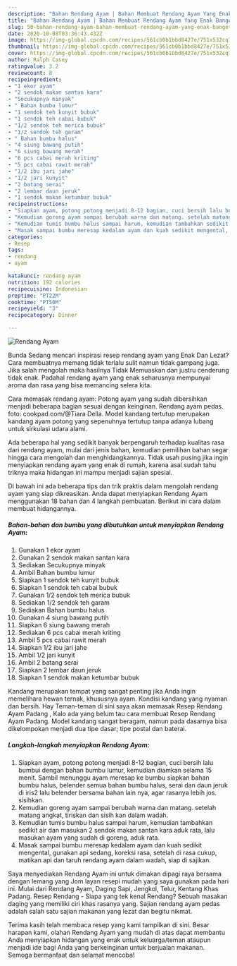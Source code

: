 ```yaml
---
description: "Bahan Rendang Ayam | Bahan Membuat Rendang Ayam Yang Enak Banget"
title: "Bahan Rendang Ayam | Bahan Membuat Rendang Ayam Yang Enak Banget"
slug: 50-bahan-rendang-ayam-bahan-membuat-rendang-ayam-yang-enak-banget
date: 2020-10-08T03:36:43.432Z
image: https://img-global.cpcdn.com/recipes/561cb0b1bbd8427e/751x532cq70/rendang-ayam-foto-resep-utama.jpg
thumbnail: https://img-global.cpcdn.com/recipes/561cb0b1bbd8427e/751x532cq70/rendang-ayam-foto-resep-utama.jpg
cover: https://img-global.cpcdn.com/recipes/561cb0b1bbd8427e/751x532cq70/rendang-ayam-foto-resep-utama.jpg
author: Ralph Casey
ratingvalue: 3.2
reviewcount: 8
recipeingredient:
- "1 ekor ayam"
- "2 sendok makan santan kara"
- "Secukupnya minyak"
- " Bahan bumbu lumur"
- "1 sendok teh kunyit bubuk"
- "1 sendok teh cabai bubuk"
- "1/2 sendok teh merica bubuk"
- "1/2 sendok teh garam"
- " Bahan bumbu halus"
- "4 siung bawang putih"
- "6 siung bawang merah"
- "6 pcs cabai merah kriting"
- "5 pcs cabai rawit merah"
- "1/2 ibu jari jahe"
- "1/2 jari kunyit"
- "2 batang serai"
- "2 lembar daun jeruk"
- "1 sendok makan ketumbar bubuk"
recipeinstructions:
- "Siapkan ayam, potong potong menjadi 8-12 bagian, cuci bersih lalu bumbui dengan bahan bumbu lumur, kemudian diamkan selama 15 menit. Sambil menunggu ayam meresap ke bumbu siapkan bahan bumbu halus, belender semua bahan bumbu halus, serai dan daun jeruk di iris2 lalu belender bersama bahan lain nya, agar rasanya lebih jos. sisihkan."
- "Kemudian goreng ayam sampai berubah warna dan matang. setelah matang angkat, tiriskan dan sisih kan dalam wadah."
- "Kemudian tumis bumbu halus sampai harum, kemudian tambahkan sedikit air dan masukan 2 sendok makan santan kara aduk rata, lalu masukan ayam yang sudah di goreng, aduk rata."
- "Masak sampai bumbu meresap kedalam ayam dan kuah sedikit mengental, gunakan api sedang, koreksi rasa, setelah di rasa cukup, matikan api dan taruh rendang ayam dalam wadah, siap di sajikan."
categories:
- Resep
tags:
- rendang
- ayam

katakunci: rendang ayam 
nutrition: 192 calories
recipecuisine: Indonesian
preptime: "PT22M"
cooktime: "PT50M"
recipeyield: "3"
recipecategory: Dinner

---
```



![Rendang Ayam](https://img-global.cpcdn.com/recipes/561cb0b1bbd8427e/751x532cq70/rendang-ayam-foto-resep-utama.jpg)

Bunda Sedang mencari inspirasi resep rendang ayam yang Enak Dan Lezat? Cara membuatnya memang tidak terlalu sulit namun tidak gampang juga. Jika salah mengolah maka hasilnya Tidak Memuaskan dan justru cenderung tidak enak. Padahal rendang ayam yang enak seharusnya mempunyai aroma dan rasa yang bisa memancing selera kita.

Cara memasak rendang ayam: Potong ayam yang sudah dibersihkan menjadi beberapa bagian sesuai dengan keinginan. Rendang ayam pedas. foto: cookpad.com/@Tiara Della. Model kandang tertutup merupakan kandang ayam potong yang sepenuhnya tertutup tanpa adanya lubang untuk sirkulasi udara alami.

Ada beberapa hal yang sedikit banyak berpengaruh terhadap kualitas rasa dari rendang ayam, mulai dari jenis bahan, kemudian pemilihan bahan segar hingga cara mengolah dan menghidangkannya. Tidak usah pusing jika ingin menyiapkan rendang ayam yang enak di rumah, karena asal sudah tahu triknya maka hidangan ini mampu menjadi sajian spesial.


Di bawah ini ada beberapa tips dan trik praktis dalam mengolah rendang ayam yang siap dikreasikan. Anda dapat menyiapkan Rendang Ayam menggunakan 18 bahan dan 4 langkah pembuatan. Berikut ini cara dalam membuat hidangannya.

<!--inarticleads1-->

##### Bahan-bahan dan bumbu yang dibutuhkan untuk menyiapkan Rendang Ayam:

1. Gunakan 1 ekor ayam
1. Gunakan 2 sendok makan santan kara
1. Sediakan Secukupnya minyak
1. Ambil  Bahan bumbu lumur
1. Siapkan 1 sendok teh kunyit bubuk
1. Siapkan 1 sendok teh cabai bubuk
1. Gunakan 1/2 sendok teh merica bubuk
1. Sediakan 1/2 sendok teh garam
1. Sediakan  Bahan bumbu halus
1. Gunakan 4 siung bawang putih
1. Siapkan 6 siung bawang merah
1. Sediakan 6 pcs cabai merah kriting
1. Ambil 5 pcs cabai rawit merah
1. Siapkan 1/2 ibu jari jahe
1. Ambil 1/2 jari kunyit
1. Ambil 2 batang serai
1. Siapkan 2 lembar daun jeruk
1. Siapkan 1 sendok makan ketumbar bubuk


Kandang merupakan tempat yang sangat penting jika Anda ingin memelihara hewan ternak, khususnya ayam. Kondisi kandang yang nyaman dan bersih. Hay Teman-teman di sini saya akan memasak Resep Rendang Ayam Padang , Kalo ada yang belum tau cara membuat Resep Rendang Ayam Padang. Model kandang sangat beragam, namun pada dasarnya bisa dikelompokan menjadi dua tipe dasar; tipe postal dan baterai. 

<!--inarticleads2-->

##### Langkah-langkah menyiapkan Rendang Ayam:

1. Siapkan ayam, potong potong menjadi 8-12 bagian, cuci bersih lalu bumbui dengan bahan bumbu lumur, kemudian diamkan selama 15 menit. Sambil menunggu ayam meresap ke bumbu siapkan bahan bumbu halus, belender semua bahan bumbu halus, serai dan daun jeruk di iris2 lalu belender bersama bahan lain nya, agar rasanya lebih jos. sisihkan.
1. Kemudian goreng ayam sampai berubah warna dan matang. setelah matang angkat, tiriskan dan sisih kan dalam wadah.
1. Kemudian tumis bumbu halus sampai harum, kemudian tambahkan sedikit air dan masukan 2 sendok makan santan kara aduk rata, lalu masukan ayam yang sudah di goreng, aduk rata.
1. Masak sampai bumbu meresap kedalam ayam dan kuah sedikit mengental, gunakan api sedang, koreksi rasa, setelah di rasa cukup, matikan api dan taruh rendang ayam dalam wadah, siap di sajikan.


Saya menyediakan Rendang Ayam ini untuk dimakan dipagi raya bersama dengan lemang yang Jom layan resepi mudah yang saya gunakan pada hari ini. Mulai dari Rendang Ayam, Daging Sapi, Jengkol, Telur, Kentang Khas Padang. Resep Rendang - Siapa yang tek kenal Rendang? Sebuah masakan daging yang memiliki ciri khas rasanya yang. Sajian rendang ayam pedas adalah salah satu sajian makanan yang lezat dan begitu nikmat. 

Terima kasih telah membaca resep yang kami tampilkan di sini. Besar harapan kami, olahan Rendang Ayam yang mudah di atas dapat membantu Anda menyiapkan hidangan yang enak untuk keluarga/teman ataupun menjadi ide bagi Anda yang berkeinginan untuk berjualan makanan. Semoga bermanfaat dan selamat mencoba!
